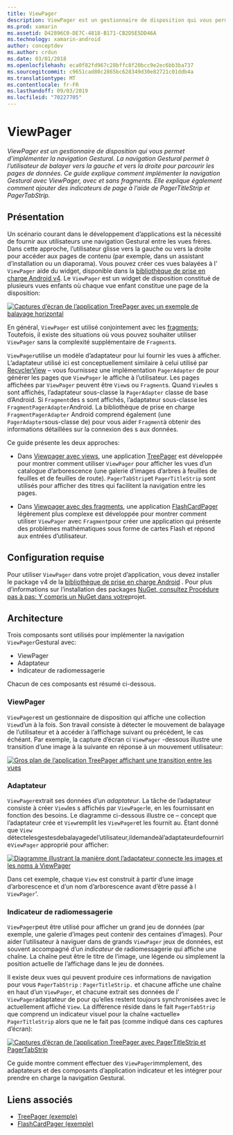 ```yaml
---
title: ViewPager
description: ViewPager est un gestionnaire de disposition qui vous permet d’implémenter la navigation Gestural. La navigation Gestural permet à l’utilisateur de balayer vers la gauche et vers la droite pour parcourir les pages de données. Ce guide explique comment implémenter la navigation Gestural avec ViewPager, avec et sans fragments. Elle explique également comment ajouter des indicateurs de page à l’aide de PagerTitleStrip et PagerTabStrip.
ms.prod: xamarin
ms.assetid: D42896C0-DE7C-4818-B171-CB2D5E5DD46A
ms.technology: xamarin-android
author: conceptdev
ms.author: crdun
ms.date: 03/01/2018
ms.openlocfilehash: eca0f82fd967c28bffc8f20bcc9e2ec6bb3ba737
ms.sourcegitcommit: c9651cad80c2865bc628349d30e82721c01ddb4a
ms.translationtype: MT
ms.contentlocale: fr-FR
ms.lasthandoff: 09/03/2019
ms.locfileid: "70227705"
---
```

# <a name="viewpager"></a>ViewPager

_ViewPager est un gestionnaire de disposition qui vous permet d’implémenter la navigation Gestural. La navigation Gestural permet à l’utilisateur de balayer vers la gauche et vers la droite pour parcourir les pages de données. Ce guide explique comment implémenter la navigation Gestural avec ViewPager, avec et sans fragments. Elle explique également comment ajouter des indicateurs de page à l’aide de PagerTitleStrip et PagerTabStrip._

 
## <a name="overview"></a>Présentation

Un scénario courant dans le développement d’applications est la nécessité de fournir aux utilisateurs une navigation Gestural entre les vues frères. Dans cette approche, l’utilisateur glisse vers la gauche ou vers la droite pour accéder aux pages de contenu (par exemple, dans un assistant d’installation ou un diaporama). Vous pouvez créer ces vues balayées à l' `ViewPager` aide du widget, disponible dans la [bibliothèque de prise en charge Android v4](https://www.nuget.org/packages/Xamarin.Android.Support.v4/). Le `ViewPager` est un widget de disposition constitué de plusieurs vues enfants où chaque vue enfant constitue une page de la disposition: 

[![Captures d’écran de l’application TreePager avec un exemple de balayage horizontal](images/01-intro-sml.png)](images/01-intro.png#lightbox)

En général, `ViewPager` est utilisé conjointement avec les [fragments](~/android/platform/fragments/index.md); Toutefois, il existe des situations où vous pouvez souhaiter utiliser `ViewPager` sans la complexité supplémentaire de `Fragment`s.

`ViewPager`utilise un modèle d’adaptateur pour lui fournir les vues à afficher. L’adaptateur utilisé ici est conceptuellement similaire à celui utilisé par [RecyclerView](~/android/user-interface/layouts/recycler-view/index.md) &ndash; vous fournissez une implémentation `PagerAdapter` de pour générer les pages que `ViewPager` le affiche à l’utilisateur. Les pages affichées par `ViewPager` peuvent être `View`s ou `Fragment`s. Quand `View`les s sont affichés, l’adaptateur sous-classe la `PagerAdapter` classe de base d’Android. Si `Fragment`des s sont affichés, l’adaptateur sous-classe les `FragmentPagerAdapter`Android. La bibliothèque de prise en charge `FragmentPagerAdapter` Android comprend également (une `PagerAdapter`sous-classe de) pour vous aider `Fragment`à obtenir des informations détaillées sur la connexion des s aux données. 

Ce guide présente les deux approches: 

- Dans [Viewpager avec views](~/android/user-interface/controls/view-pager/viewpager-and-views.md), une application [TreePager](https://docs.microsoft.com/samples/xamarin/monodroid-samples/userinterface-treepager) est développée pour montrer comment utiliser `ViewPager` pour afficher les vues d’un catalogue d’arborescence (une galerie d’images d’arbres à feuilles de feuilles et de feuilles de route). 
    `PagerTabStrip`et `PagerTitleStrip` sont utilisés pour afficher des titres qui facilitent la navigation entre les pages.

- Dans [Viewpager avec des fragments](~/android/user-interface/controls/view-pager/viewpager-and-fragments.md), une application [FlashCardPager](https://docs.microsoft.com/samples/xamarin/monodroid-samples/userinterface-flashcardpager) légèrement plus complexe est développée pour montrer comment utiliser `ViewPager` avec `Fragment`pour créer une application qui présente des problèmes mathématiques sous forme de cartes Flash et répond aux entrées d’utilisateur. 


## <a name="requirements"></a>Configuration requise

Pour utiliser `ViewPager` dans votre projet d’application, vous devez installer le package v4 de la [bibliothèque de prise en charge Android](https://www.nuget.org/packages/Xamarin.Android.Support.v4/) . Pour plus d’informations sur l’installation des packages [NuGet, consultez Procédure pas à pas: Y compris un NuGet dans votre](https://docs.microsoft.com/visualstudio/mac/nuget-walkthrough)projet. 

 
## <a name="architecture"></a>Architecture

Trois composants sont utilisés pour implémenter la navigation `ViewPager`Gestural avec:

- ViewPager
- Adaptateur
- Indicateur de radiomessagerie

Chacun de ces composants est résumé ci-dessous.



### <a name="viewpager"></a>ViewPager

`ViewPager`est un gestionnaire de disposition qui affiche une collection `View`d’un à la fois. Son travail consiste à détecter le mouvement de balayage de l’utilisateur et à accéder à l’affichage suivant ou précédent, le cas échéant. Par exemple, la capture d’écran ci `ViewPager` -dessous illustre une transition d’une image à la suivante en réponse à un mouvement utilisateur: 

[![Gros plan de l’application TreePager affichant une transition entre les vues](images/02-transition-sml.png)](images/02-transition.png#lightbox)


### <a name="adapter"></a>Adaptateur

`ViewPager`extrait ses données d’un *adaptateur*. La tâche de l’adaptateur consiste à créer `View`les s affichés par `ViewPager`le, en les fournissant en fonction des besoins. Le diagramme ci-dessous illustre ce &ndash; concept que l’adaptateur crée et `View`remplit les `ViewPager`et les fournit au. Étant donné que `View` détectelesgestesdebalayagedel’utilisateur,ildemandeàl’adaptateurdefournirle`ViewPager` approprié pour afficher: 

[![Diagramme illustrant la manière dont l’adaptateur connecte les images et les noms à ViewPager](images/03-adapter-sml.png)](images/03-adapter.png#lightbox)

Dans cet exemple, chaque `View` est construit à partir d’une image d’arborescence et d’un nom d’arborescence avant d’être passé à l `ViewPager`'. 



### <a name="pager-indicator"></a>Indicateur de radiomessagerie

`ViewPager`peut être utilisé pour afficher un grand jeu de données (par exemple, une galerie d’images peut contenir des centaines d’images). Pour aider l’utilisateur à naviguer dans de grands `ViewPager` jeux de données, est souvent accompagné d’un *indicateur* de radiomessagerie qui affiche une chaîne. La chaîne peut être le titre de l’image, une légende ou simplement la position actuelle de l’affichage dans le jeu de données. 

Il existe deux vues qui peuvent produire ces informations de navigation pour vous `PagerTabStrip` : `PagerTitleStrip.` et chacune affiche une chaîne en haut d’un `ViewPager`, et chacune extrait ses données de l' `ViewPager`adaptateur de pour qu’elles restent toujours synchronisées avec le actuellement affiché `View`. La différence réside dans le fait `PagerTabStrip` que comprend un indicateur visuel pour la chaîne «actuelle» `PagerTitleStrip` alors que ne le fait pas (comme indiqué dans ces captures d’écran): 

[![Captures d’écran de l’application TreePager avec PagerTitleStrip et PagerTabStrip](images/04-comparison-sml.png)](images/04-comparison.png#lightbox)

Ce guide montre comment effectuer des `ViewPager`immplement, des adaptateurs et des composants d’application indicateur et les intégrer pour prendre en charge la navigation Gestural. 



## <a name="related-links"></a>Liens associés

- [TreePager (exemple)](https://docs.microsoft.com/samples/xamarin/monodroid-samples/userinterface-treepager)
- [FlashCardPager (exemple)](https://docs.microsoft.com/samples/xamarin/monodroid-samples/userinterface-flashcardpager)
